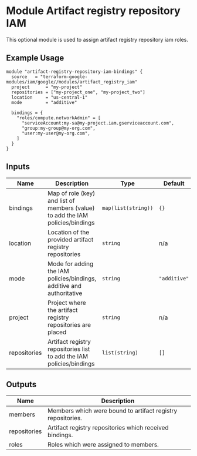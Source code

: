 # Module Artifact registry repository IAM

This optional module is used to assign artifact registry repository iam roles.

## Example Usage
```
module "artifact-registry-repository-iam-bindings" {
  source   = "terraform-google-modules/iam/google//modules/artifact_registry_iam"
  project      = "my-project"
  repositories = ["my-project_one", "my-project_two"]
  location     = "us-central-1"
  mode         = "additive"

  bindings = {
    "roles/compute.networkAdmin" = [
      "serviceAccount:my-sa@my-project.iam.gserviceaccount.com",
      "group:my-group@my-org.com",
      "user:my-user@my-org.com",
    ]
  }
}
```

<!-- BEGINNING OF PRE-COMMIT-TERRAFORM DOCS HOOK -->
## Inputs

| Name | Description | Type | Default | Required |
|------|-------------|------|---------|:--------:|
| bindings | Map of role (key) and list of members (value) to add the IAM policies/bindings | `map(list(string))` | `{}` | no |
| location | Location of the provided artifact registry repositories | `string` | n/a | yes |
| mode | Mode for adding the IAM policies/bindings, additive and authoritative | `string` | `"additive"` | no |
| project | Project where the artifact registry repositories are placed | `string` | n/a | yes |
| repositories | Artifact registry repositories list to add the IAM policies/bindings | `list(string)` | `[]` | no |

## Outputs

| Name | Description |
|------|-------------|
| members | Members which were bound to artifact registry repositories. |
| repositories | Artifact registry repositories which received bindings. |
| roles | Roles which were assigned to members. |

<!-- END OF PRE-COMMIT-TERRAFORM DOCS HOOK -->
